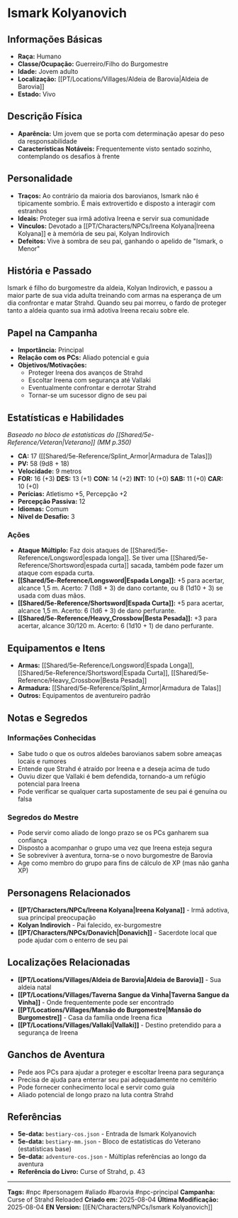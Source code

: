 # Ismark Kolyanovich

## Informações Básicas
- **Raça:** Humano
- **Classe/Ocupação:** Guerreiro/Filho do Burgomestre
- **Idade:** Jovem adulto
- **Localização:** [[PT/Locations/Villages/Aldeia de Barovia|Aldeia de Barovia]]
- **Estado:** Vivo

## Descrição Física
- **Aparência:** Um jovem que se porta com determinação apesar do peso da responsabilidade
- **Características Notáveis:** Frequentemente visto sentado sozinho, contemplando os desafios à frente

## Personalidade
- **Traços:** Ao contrário da maioria dos barovianos, Ismark não é tipicamente sombrio. É mais extrovertido e disposto a interagir com estranhos
- **Ideais:** Proteger sua irmã adotiva Ireena e servir sua comunidade
- **Vínculos:** Devotado a [[PT/Characters/NPCs/Ireena Kolyana|Ireena Kolyana]] e à memória de seu pai, Kolyan Indirovich
- **Defeitos:** Vive à sombra de seu pai, ganhando o apelido de "Ismark, o Menor"

## História e Passado
Ismark é filho do burgomestre da aldeia, Kolyan Indirovich, e passou a maior parte de sua vida adulta treinando com armas na esperança de um dia confrontar e matar Strahd. Quando seu pai morreu, o fardo de proteger tanto a aldeia quanto sua irmã adotiva Ireena recaiu sobre ele.

## Papel na Campanha
- **Importância:** Principal
- **Relação com os PCs:** Aliado potencial e guia
- **Objetivos/Motivações:** 
  - Proteger Ireena dos avanços de Strahd
  - Escoltar Ireena com segurança até Vallaki
  - Eventualmente confrontar e derrotar Strahd
  - Tornar-se um sucessor digno de seu pai

## Estatísticas e Habilidades
*Baseado no bloco de estatísticas do [[Shared/5e-Reference/Veteran|Veterano]] (MM p.350)*

- **CA:** 17 ([[Shared/5e-Reference/Splint_Armor|Armadura de Talas]])
- **PV:** 58 (9d8 + 18)
- **Velocidade:** 9 metros
- **FOR:** 16 (+3) **DES:** 13 (+1) **CON:** 14 (+2) **INT:** 10 (+0) **SAB:** 11 (+0) **CAR:** 10 (+0)
- **Perícias:** Atletismo +5, Percepção +2
- **Percepção Passiva:** 12
- **Idiomas:** Comum
- **Nível de Desafio:** 3

### Ações
- **Ataque Múltiplo:** Faz dois ataques de [[Shared/5e-Reference/Longsword|espada longa]]. Se tiver uma [[Shared/5e-Reference/Shortsword|espada curta]] sacada, também pode fazer um ataque com espada curta.
- **[[Shared/5e-Reference/Longsword|Espada Longa]]:** +5 para acertar, alcance 1,5 m. Acerto: 7 (1d8 + 3) de dano cortante, ou 8 (1d10 + 3) se usada com duas mãos.
- **[[Shared/5e-Reference/Shortsword|Espada Curta]]:** +5 para acertar, alcance 1,5 m. Acerto: 6 (1d6 + 3) de dano perfurante.
- **[[Shared/5e-Reference/Heavy_Crossbow|Besta Pesada]]:** +3 para acertar, alcance 30/120 m. Acerto: 6 (1d10 + 1) de dano perfurante.

## Equipamentos e Itens
- **Armas:** [[Shared/5e-Reference/Longsword|Espada Longa]], [[Shared/5e-Reference/Shortsword|Espada Curta]], [[Shared/5e-Reference/Heavy_Crossbow|Besta Pesada]]
- **Armadura:** [[Shared/5e-Reference/Splint_Armor|Armadura de Talas]]
- **Outros:** Equipamentos de aventureiro padrão

## Notas e Segredos
### Informações Conhecidas
- Sabe tudo o que os outros aldeões barovianos sabem sobre ameaças locais e rumores
- Entende que Strahd é atraído por Ireena e a deseja acima de tudo
- Ouviu dizer que Vallaki é bem defendida, tornando-a um refúgio potencial para Ireena
- Pode verificar se qualquer carta supostamente de seu pai é genuína ou falsa

### Segredos do Mestre
- Pode servir como aliado de longo prazo se os PCs ganharem sua confiança
- Disposto a acompanhar o grupo uma vez que Ireena esteja segura
- Se sobreviver à aventura, torna-se o novo burgomestre de Barovia
- Age como membro do grupo para fins de cálculo de XP (mas não ganha XP)

## Personagens Relacionados
- **[[PT/Characters/NPCs/Ireena Kolyana|Ireena Kolyana]]** - Irmã adotiva, sua principal preocupação
- **Kolyan Indirovich** - Pai falecido, ex-burgomestre
- **[[PT/Characters/NPCs/Donavich|Donavich]]** - Sacerdote local que pode ajudar com o enterro de seu pai

## Localizações Relacionadas
- **[[PT/Locations/Villages/Aldeia de Barovia|Aldeia de Barovia]]** - Sua aldeia natal
- **[[PT/Locations/Villages/Taverna Sangue da Vinha|Taverna Sangue da Vinha]]** - Onde frequentemente pode ser encontrado
- **[[PT/Locations/Villages/Mansão do Burgomestre|Mansão do Burgomestre]]** - Casa da família onde Ireena fica
- **[[PT/Locations/Villages/Vallaki|Vallaki]]** - Destino pretendido para a segurança de Ireena

## Ganchos de Aventura
- Pede aos PCs para ajudar a proteger e escoltar Ireena para segurança
- Precisa de ajuda para enterrar seu pai adequadamente no cemitério
- Pode fornecer conhecimento local e servir como guia
- Aliado potencial de longo prazo na luta contra Strahd

## Referências
- **5e-data:** `bestiary-cos.json` - Entrada de Ismark Kolyanovich
- **5e-data:** `bestiary-mm.json` - Bloco de estatísticas do Veterano (estatísticas base)
- **5e-data:** `adventure-cos.json` - Múltiplas referências ao longo da aventura
- **Referência do Livro:** Curse of Strahd, p. 43

---
**Tags:** #npc #personagem #aliado #barovia #npc-principal
**Campanha:** Curse of Strahd Reloaded
**Criado em:** 2025-08-04
**Última Modificação:** 2025-08-04
**EN Version:** [[EN/Characters/NPCs/Ismark Kolyanovich]]